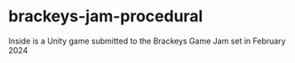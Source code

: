 # brackeys-jam-procedural
Inside is a Unity game submitted to the Brackeys Game Jam set in February 2024
